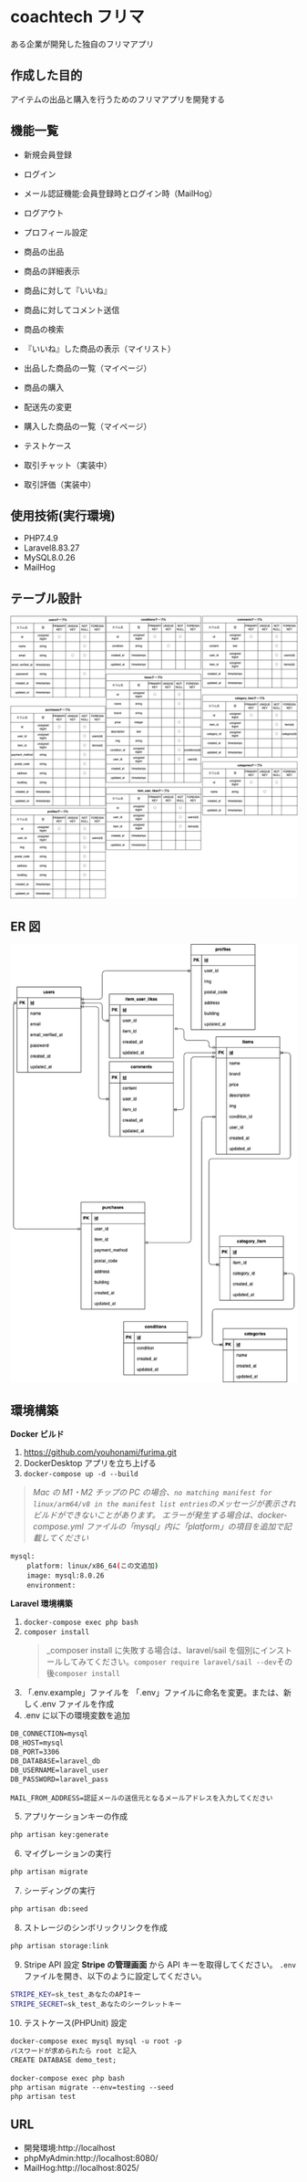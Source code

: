 # coachtech フリマ

ある企業が開発した独自のフリマアプリ

## 作成した目的

アイテムの出品と購入を行うためのフリマアプリを開発する

## 機能一覧

- 新規会員登録
- ログイン
- メール認証機能:会員登録時とログイン時（MailHog）
- ログアウト
- プロフィール設定
- 商品の出品
- 商品の詳細表示
- 商品に対して『いいね』
- 商品に対してコメント送信
- 商品の検索
- 『いいね』した商品の表示（マイリスト）
- 出品した商品の一覧（マイページ）
- 商品の購入
- 配送先の変更
- 購入した商品の一覧（マイページ）
- テストケース

- 取引チャット（実装中）
- 取引評価（実装中）

## 使用技術(実行環境)

- PHP7.4.9
- Laravel8.83.27
- MySQL8.0.26
- MailHog

## テーブル設計

![テーブル](table.drawio.png)

## ER 図

![ER図](er.drawio.png)

## 環境構築

**Docker ビルド**

1. https://github.com/youhonami/furima.git
2. DockerDesktop アプリを立ち上げる
3. `docker-compose up -d --build`

> _Mac の M1・M2 チップの PC の場合、`no matching manifest for linux/arm64/v8 in the manifest list entries`のメッセージが表示されビルドができないことがあります。
> エラーが発生する場合は、docker-compose.yml ファイルの「mysql」内に「platform」の項目を追加で記載してください_

```bash
mysql:
    platform: linux/x86_64(この文追加)
    image: mysql:8.0.26
    environment:
```

**Laravel 環境構築**

1. `docker-compose exec php bash`
2. `composer install`
   > \_composer install に失敗する場合は、laravel/sail を個別にインストールしてみてください。`composer require laravel/sail --dev`その後`composer install`
3. 「.env.example」ファイルを 「.env」ファイルに命名を変更。または、新しく.env ファイルを作成
4. .env に以下の環境変数を追加

```
DB_CONNECTION=mysql
DB_HOST=mysql
DB_PORT=3306
DB_DATABASE=laravel_db
DB_USERNAME=laravel_user
DB_PASSWORD=laravel_pass

MAIL_FROM_ADDRESS=認証メールの送信元となるメールアドレスを入力してください
```

5. アプリケーションキーの作成

```bash
php artisan key:generate
```

6. マイグレーションの実行

```bash
php artisan migrate
```

7. シーディングの実行

```bash
php artisan db:seed
```

8. ストレージのシンボリックリンクを作成

```bash
php artisan storage:link
```

9. Stripe API 設定
   **Stripe の管理画面** から API キーを取得してください。
   `.env` ファイルを開き、以下のように設定してください。

```bash
STRIPE_KEY=sk_test_あなたのAPIキー
STRIPE_SECRET=sk_test_あなたのシークレットキー
```

10. テストケース(PHPUnit) 設定

```
docker-compose exec mysql mysql -u root -p
パスワードが求められたら root と記入
CREATE DATABASE demo_test;

docker-compose exec php bash
php artisan migrate --env=testing --seed
php artisan test
```

## URL

- 開発環境:http://localhost
- phpMyAdmin:http://localhost:8080/
- MailHog:http://localhost:8025/
